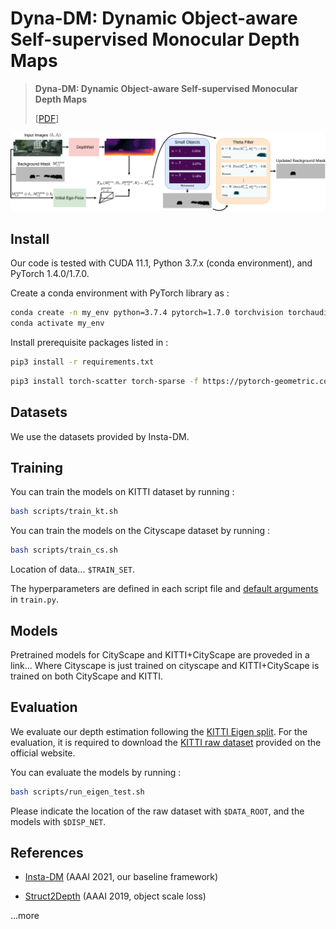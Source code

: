 # Dyna-DM: Dynamic Object-aware Self-supervised Monocular Depth Maps


 >**Dyna-DM: Dynamic Object-aware Self-supervised Monocular Depth Maps**
 >
 >[[PDF](https://arxiv.org/pdf/2206.03799.pdf)]


<p align="center">
  <img src="./misc/arch.png"/>
</p>



## Install

Our code is tested with CUDA 11.1, Python 3.7.x (conda environment), and PyTorch 1.4.0/1.7.0.

Create a conda environment with PyTorch library as :

```bash
conda create -n my_env python=3.7.4 pytorch=1.7.0 torchvision torchaudio cudatoolkit=11.1 -c pytorch -c nvidia
conda activate my_env
```

Install prerequisite packages listed in :

```bash
pip3 install -r requirements.txt
```

```bash
pip3 install torch-scatter torch-sparse -f https://pytorch-geometric.com/whl/torch-1.7.0+cu110.html
```


## Datasets

We use the datasets provided by Insta-DM.

## Training

You can train the models on KITTI dataset by running :

```bash
bash scripts/train_kt.sh
```

You can train the models on the Cityscape dataset by running :

```bash
bash scripts/train_cs.sh
```

Location of data... `$TRAIN_SET`.

The hyperparameters are defined in each script file and [default arguments](train.py) in `train.py`. 

## Models

Pretrained models for CityScape and KITTI+CityScape are proveded in a link...
Where Cityscape is just trained on cityscape and KITTI+CityScape is trained on both CityScape and KITTI.


## Evaluation

We evaluate our depth estimation following the [KITTI Eigen split](https://arxiv.org/abs/1406.2283).
For the evaluation, it is required to download the [KITTI raw dataset](http://www.cvlibs.net/download.php?file=raw_data_downloader.zip) provided on the official website.

You can evaluate the models by running :

```bash
bash scripts/run_eigen_test.sh
```

Please indicate the location of the raw dataset with `$DATA_ROOT`, and the models with `$DISP_NET`.

## References
 
* [Insta-DM](https://github.com/SeokjuLee/Insta-DM) (AAAI 2021, our baseline framework)

* [Struct2Depth](https://github.com/tensorflow/models/blob/archive/research/struct2depth) (AAAI 2019, object scale loss)



...more

 
